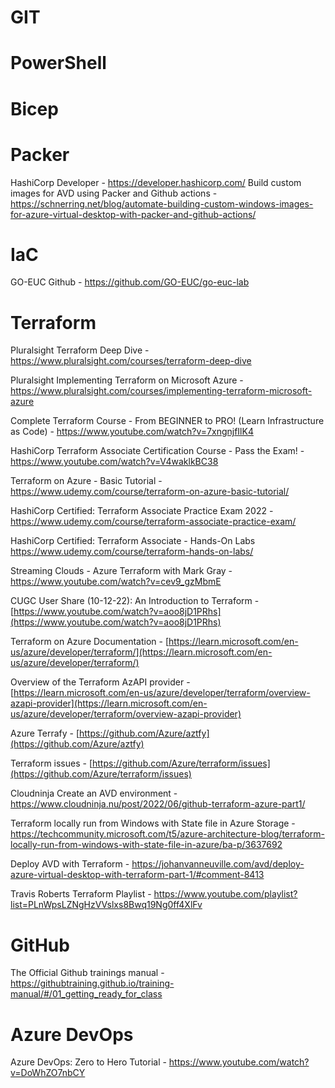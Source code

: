 # GIT

# PowerShell

# Bicep

# Packer

HashiCorp Developer - https://developer.hashicorp.com/
Build custom images for AVD using Packer and Github actions - https://schnerring.net/blog/automate-building-custom-windows-images-for-azure-virtual-desktop-with-packer-and-github-actions/


# IaC

GO-EUC Github - https://github.com/GO-EUC/go-euc-lab

# Terraform

Pluralsight Terraform Deep Dive - https://www.pluralsight.com/courses/terraform-deep-dive

Pluralsight Implementing Terraform on Microsoft Azure - https://www.pluralsight.com/courses/implementing-terraform-microsoft-azure

Complete Terraform Course - From BEGINNER to PRO! (Learn Infrastructure as Code) - https://www.youtube.com/watch?v=7xngnjfIlK4

HashiCorp Terraform Associate Certification Course - Pass the Exam! - https://www.youtube.com/watch?v=V4waklkBC38

Terraform on Azure - Basic Tutorial - https://www.udemy.com/course/terraform-on-azure-basic-tutorial/

HashiCorp Certified: Terraform Associate Practice Exam 2022 - https://www.udemy.com/course/terraform-associate-practice-exam/

HashiCorp Certified: Terraform Associate - Hands-On Labs https://www.udemy.com/course/terraform-hands-on-labs/

Streaming Clouds - Azure Terraform with Mark Gray - https://www.youtube.com/watch?v=cev9_gzMbmE

CUGC User Share (10-12-22): An Introduction to Terraform - [https://www.youtube.com/watch?v=aoo8jD1PRhs](https://www.youtube.com/watch?v=aoo8jD1PRhs)

Terraform on Azure Documentation - [https://learn.microsoft.com/en-us/azure/developer/terraform/](https://learn.microsoft.com/en-us/azure/developer/terraform/)

Overview of the Terraform AzAPI provider - [https://learn.microsoft.com/en-us/azure/developer/terraform/overview-azapi-provider](https://learn.microsoft.com/en-us/azure/developer/terraform/overview-azapi-provider)

Azure Terrafy - [https://github.com/Azure/aztfy](https://github.com/Azure/aztfy)

Terraform issues - [https://github.com/Azure/terraform/issues](https://github.com/Azure/terraform/issues)

Cloudninja Create an AVD environment - https://www.cloudninja.nu/post/2022/06/github-terraform-azure-part1/

Terraform locally run from Windows with State file in Azure Storage - https://techcommunity.microsoft.com/t5/azure-architecture-blog/terraform-locally-run-from-windows-with-state-file-in-azure/ba-p/3637692

Deploy AVD with Terraform - https://johanvanneuville.com/avd/deploy-azure-virtual-desktop-with-terraform-part-1/#comment-8413

Travis Roberts Terraform Playlist - https://www.youtube.com/playlist?list=PLnWpsLZNgHzVVslxs8Bwq19Ng0ff4XlFv


# GitHub

The Official Github trainings manual - https://githubtraining.github.io/training-manual/#/01_getting_ready_for_class


# Azure DevOps

Azure DevOps: Zero to Hero Tutorial - https://www.youtube.com/watch?v=DoWhZO7nbCY
